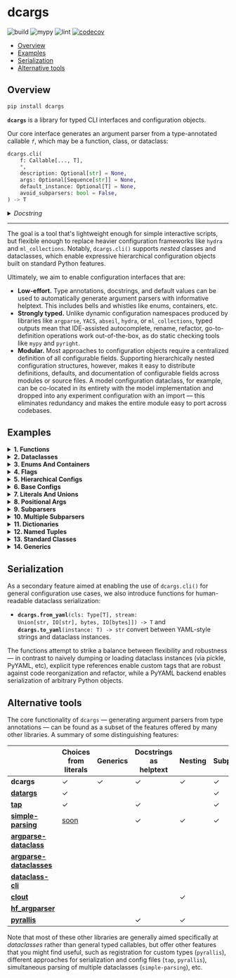 # dcargs

![build](https://github.com/brentyi/dcargs/workflows/build/badge.svg)
![mypy](https://github.com/brentyi/dcargs/workflows/mypy/badge.svg?branch=master)
![lint](https://github.com/brentyi/dcargs/workflows/lint/badge.svg)
[![codecov](https://codecov.io/gh/brentyi/dcargs/branch/master/graph/badge.svg)](https://codecov.io/gh/brentyi/dcargs)

- [Overview](#overview)
- [Examples](#examples)
- [Serialization](#serialization)
- [Alternative tools](#alternative-tools)

## Overview

```bash
pip install dcargs
```

**`dcargs`** is a library for typed CLI interfaces and configuration objects.

Our core interface generates an argument parser from a type-annotated callable
_`f`_, which may be a function, class, or dataclass:

```python
dcargs.cli(
    f: Callable[..., T],
    *,
    description: Optional[str] = None,
    args: Optional[Sequence[str]] = None,
    default_instance: Optional[T] = None,
    avoid_subparsers: bool = False,
) -> T
```

<details>
<summary><em>Docstring</em></summary>

<!-- START DOCSTRING -->

```
Call `f(...)`, with arguments populated from an automatically generated CLI
interface.

`f` should have type-annotated inputs, and can be a function or class. Note that if
`f` is a class, `dcargs.cli()` returns an instance.

The parser is generated by populating helptext from docstrings and types from
annotations; a broad range of core type annotations are supported...
    - Types natively accepted by `argparse`: str, int, float, pathlib.Path, etc.
    - Default values for optional parameters.
    - Booleans, which are automatically converted to flags when provided a default
      value.
    - Enums (via `enum.Enum`).
    - Various annotations from the standard typing library. Some examples:
      - `typing.ClassVar[T]`.
      - `typing.Optional[T]`.
      - `typing.Literal[T]`.
      - `typing.Sequence[T]`.
      - `typing.List[T]`.
      - `typing.Dict[K, V]`.
      - `typing.Tuple`, such as `typing.Tuple[T1, T2, T3]` or
        `typing.Tuple[T, ...]`.
      - `typing.Set[T]`.
      - `typing.Final[T]` and `typing.Annotated[T]`.
      - `typing.Union[T1, T2]`.
      - Various nested combinations of the above: `Optional[Literal[T]]`,
        `Final[Optional[Sequence[T]]]`, etc.
    - Hierarchical structures via nested dataclasses, TypedDict, NamedTuple,
      classes.
      - Simple nesting.
      - Unions over nested structures (subparsers).
      - Optional unions over nested structures (optional subparsers).
    - Generics (including nested generics).

Args:
    f: Callable.

Keyword Args:
    prog: The name of the program printed in helptext. Mirrors argument from
        `argparse.ArgumentParser()`.
    description: Description text for the parser, displayed when the --help flag is
        passed in. If not specified, `f`'s docstring is used. Mirrors argument from
        `argparse.ArgumentParser()`.
    args: If set, parse arguments from a sequence of strings instead of the
        commandline. Mirrors argument from `argparse.ArgumentParser.parse_args()`.
    default_instance: An instance of `T` to use for default values; only supported
        if `T` is a dataclass, TypedDict, or NamedTuple. Helpful for merging CLI
        arguments with values loaded from elsewhere. (for example, a config object
        loaded from a yaml file)
    avoid_subparsers: Avoid creating a subparser when defaults are provided for
        unions over nested types. Generates cleaner but less expressive CLIs.

Returns:
    The output of `f(...)`.
```

<!-- END DOCSTRING -->

</details>

---

The goal is a tool that's lightweight enough for simple interactive scripts, but
flexible enough to replace heavier configuration frameworks like `hydra` and
`ml_collections`. Notably, `dcargs.cli()` supports _nested_ classes and
dataclasses, which enable expressive hierarchical configuration objects built on
standard Python features.

Ultimately, we aim to enable configuration interfaces that are:

- **Low-effort.** Type annotations, docstrings, and default values can be used
  to automatically generate argument parsers with informative helptext. This
  includes bells and whistles like enums, containers, etc.
- **Strongly typed.** Unlike dynamic configuration namespaces produced by
  libraries like `argparse`, `YACS`, `abseil`, `hydra`, or `ml_collections`,
  typed outputs mean that IDE-assisted autocomplete, rename, refactor,
  go-to-definition operations work out-of-the-box, as do static checking tools
  like `mypy` and `pyright`.
- **Modular.** Most approaches to configuration objects require a centralized
  definition of all configurable fields. Supporting hierarchically nested
  configuration structures, however, makes it easy to distribute definitions,
  defaults, and documentation of configurable fields across modules or source
  files. A model configuration dataclass, for example, can be co-located in its
  entirety with the model implementation and dropped into any experiment
  configuration with an import — this eliminates redundancy and makes the entire
  module easy to port across codebases.

## Examples

<!-- START EXAMPLES -->
<details>
<summary>
<strong>1. Functions</strong>
</summary>
<br />

In the simplest case, `dcargs.cli()` can be used to run a function with arguments
populated from the CLI.

**Code ([link](examples/01_functions.py)):**

```python
import dcargs


def main(
    field1: str,
    field2: int = 3,
    flag: bool = False,
) -> None:
    """Function, whose arguments will be populated from a CLI interface.

    Args:
        field1: A string field.
        field2: A numeric field, with a default value.
        flag: A boolean flag.
    """
    print(field1, field2, flag)


if __name__ == "__main__":
    dcargs.cli(main)
```

<br />

**Example usage:**

<pre>
<samp>$ <kbd>python ./01_functions.py --help</kbd>
usage: 01_functions.py [-h] --field1 STR [--field2 INT]
                       [--flag]

Function, whose arguments will be populated from a CLI interface.

arguments:
  -h, --help            show this help message and exit
  --field1 STR  A string field. (required)
  --field2 INT  A numeric field, with a default value. (default: 3)
  --flag                A boolean flag.</samp>
</pre>

<pre>
<samp>$ <kbd>python ./01_functions.py --field1 hello</kbd>
hello 3 False</samp>
</pre>

<pre>
<samp>$ <kbd>python ./01_functions.py --field1 hello --flag</kbd>
hello 3 True</samp>
</pre>

</details>

<details>
<summary>
<strong>2. Dataclasses</strong>
</summary>
<br />

Common pattern: use `dcargs.cli()` to instantiate a dataclass.

**Code ([link](examples/02_dataclasses.py)):**

```python
import dataclasses

import dcargs


@dataclasses.dataclass
class Args:
    """Description.
    This should show up in the helptext!"""

    field1: str  # A string field.
    field2: int = 3  # A numeric field, with a default value.
    flag: bool = False  # A boolean flag.


if __name__ == "__main__":
    args = dcargs.cli(Args)
    print(args)
```

<br />

**Example usage:**

<pre>
<samp>$ <kbd>python ./02_dataclasses.py --help</kbd>
usage: 02_dataclasses.py [-h] --field1 STR [--field2 INT]
                         [--flag]

Description.
This should show up in the helptext!

arguments:
  -h, --help            show this help message and exit
  --field1 STR  A string field. (required)
  --field2 INT  A numeric field, with a default value. (default: 3)
  --flag                A boolean flag.</samp>
</pre>

<pre>
<samp>$ <kbd>python ./02_dataclasses.py --field1 hello</kbd>
Args(field1=&#x27;hello&#x27;, field2=3, flag=False)</samp>
</pre>

<pre>
<samp>$ <kbd>python ./02_dataclasses.py --field1 hello --flag</kbd>
Args(field1=&#x27;hello&#x27;, field2=3, flag=True)</samp>
</pre>

</details>

<details>
<summary>
<strong>3. Enums And Containers</strong>
</summary>
<br />

We can generate argument parsers from more advanced type annotations, like enums and
tuple types.

**Code ([link](examples/03_enums_and_containers.py)):**

```python
import dataclasses
import enum
import pathlib
from typing import Optional, Tuple

import dcargs


class OptimizerType(enum.Enum):
    ADAM = enum.auto()
    SGD = enum.auto()


@dataclasses.dataclass(frozen=True)
class TrainConfig:
    # Example of a variable-length tuple. `typing.List`, `typing.Sequence`,
    # `typing.Set`, `typing.Dict`, etc are all supported as well.
    dataset_sources: Tuple[pathlib.Path, ...]
    """Paths to load training data from. This can be multiple!"""

    # Fixed-length tuples are also okay.
    image_dimensions: Tuple[int, int] = (32, 32)
    """Height and width of some image data."""

    # Enums are handled seamlessly.
    optimizer_type: OptimizerType = OptimizerType.ADAM
    """Gradient-based optimizer to use."""

    # We can also explicitly mark arguments as optional.
    checkpoint_interval: Optional[int] = None
    """Interval to save checkpoints at."""


if __name__ == "__main__":
    config = dcargs.cli(TrainConfig)
    print(config)
```

<br />

**Example usage:**

<pre>
<samp>$ <kbd>python ./03_enums_and_containers.py --help</kbd>
usage: 03_enums_and_containers.py [-h] --dataset-sources PATH
                                  [PATH ...]
                                  [--image-dimensions INT INT]
                                  [--optimizer-type {ADAM,SGD}]
                                  [--checkpoint-interval None|INT]

arguments:
  -h, --help            show this help message and exit
  --dataset-sources PATH [PATH ...]
                        Paths to load training data from. This can be multiple! (required)
  --image-dimensions INT INT
                        Height and width of some image data. (default: 32 32)
  --optimizer-type {ADAM,SGD}
                        Gradient-based optimizer to use. (default: ADAM)
  --checkpoint-interval None|INT
                        Interval to save checkpoints at. (default: None)</samp>
</pre>

<pre>
<samp>$ <kbd>python ./03_enums_and_containers.py --dataset-sources ./data --image-dimensions 16 16</kbd>
TrainConfig(dataset_sources=(PosixPath(&#x27;data&#x27;),), image_dimensions=(16, 16), optimizer_type=&lt;OptimizerType.ADAM: 1&gt;, checkpoint_interval=None)</samp>
</pre>

<pre>
<samp>$ <kbd>python ./03_enums_and_containers.py --dataset-sources ./data --optimizer-type SGD</kbd>
TrainConfig(dataset_sources=(PosixPath(&#x27;data&#x27;),), image_dimensions=(32, 32), optimizer_type=&lt;OptimizerType.SGD: 2&gt;, checkpoint_interval=None)</samp>
</pre>

</details>

<details>
<summary>
<strong>4. Flags</strong>
</summary>
<br />

Booleans can either be expected to be explicitly passed in, or, if given a default
value, automatically converted to flags.

**Code ([link](examples/04_flags.py)):**

```python
import dataclasses
from typing import Optional

import dcargs


@dataclasses.dataclass
class Args:
    # Boolean. This expects an explicit "True" or "False".
    boolean: bool

    # Optional boolean. Same as above, but can be omitted.
    optional_boolean: Optional[bool]

    # Pass --flag-a in to set this value to True.
    flag_a: bool = False

    # Pass --no-flag-b in to set this value to False.
    flag_b: bool = True


if __name__ == "__main__":
    args = dcargs.cli(Args)
    print(args)
```

<br />

**Example usage:**

<pre>
<samp>$ <kbd>python ./04_flags.py --help</kbd>
usage: 04_flags.py [-h] --boolean {True,False}
                   [--optional-boolean None|{True,False}] [--flag-a]
                   [--no-flag-b]

arguments:
  -h, --help            show this help message and exit
  --boolean {True,False}
                        Boolean. This expects an explicit &quot;True&quot; or &quot;False&quot;. (required)
  --optional-boolean None|{True,False}
                        Optional boolean. Same as above, but can be omitted. (default: None)
  --flag-a              Pass --flag-a in to set this value to True.
  --no-flag-b           Pass --no-flag-b in to set this value to False. (default: True)</samp>
</pre>

<pre>
<samp>$ <kbd>python ./04_flags.py --boolean True</kbd>
Args(boolean=True, optional_boolean=None, flag_a=False, flag_b=True)</samp>
</pre>

<pre>
<samp>$ <kbd>python ./04_flags.py --boolean False --flag-a</kbd>
Args(boolean=False, optional_boolean=None, flag_a=True, flag_b=True)</samp>
</pre>

<pre>
<samp>$ <kbd>python ./04_flags.py --boolean False --no-flag-b</kbd>
Args(boolean=False, optional_boolean=None, flag_a=False, flag_b=False)</samp>
</pre>

</details>

<details>
<summary>
<strong>5. Hierarchical Configs</strong>
</summary>
<br />

Parsing of nested types (in this case nested dataclasses) enables hierarchical
configuration objects that are both modular and highly expressive.

**Code ([link](examples/05_hierarchical_configs.py)):**

```python
import dataclasses
import enum
import pathlib

import dcargs


class OptimizerType(enum.Enum):
    ADAM = enum.auto()
    SGD = enum.auto()


@dataclasses.dataclass(frozen=True)
class OptimizerConfig:
    # Gradient-based optimizer to use.
    algorithm: OptimizerType = OptimizerType.ADAM

    # Learning rate to use.
    learning_rate: float = 3e-4

    # Coefficient for L2 regularization.
    weight_decay: float = 1e-2


@dataclasses.dataclass(frozen=True)
class ExperimentConfig:
    # Various configurable options for our optimizer.
    optimizer: OptimizerConfig

    # Batch size.
    batch_size: int = 32

    # Total number of training steps.
    train_steps: int = 100_000

    # Random seed. This is helpful for making sure that our experiments are all
    # reproducible!
    seed: int = 0


def train(
    out_dir: pathlib.Path,
    /,
    config: ExperimentConfig,
    restore_checkpoint: bool = False,
    checkpoint_interval: int = 1000,
) -> None:
    """Train a model.

    Args:
        out_dir: Where to save logs and checkpoints.
        config: Experiment configuration.
        restore_checkpoint: Set to restore an existing checkpoint.
        checkpoint_interval: Training steps between each checkpoint save.
    """
    print(f"{out_dir=}, {restore_checkpoint=}, {checkpoint_interval=}")
    print(f"{config=}")
    print(dcargs.to_yaml(config))


if __name__ == "__main__":
    dcargs.cli(train)
```

<br />

**Example usage:**

<pre>
<samp>$ <kbd>python ./05_hierarchical_configs.py --help</kbd>
usage: 05_hierarchical_configs.py [-h]
                                  [--config.optimizer.algorithm {ADAM,SGD}]
                                  [--config.optimizer.learning-rate FLOAT]
                                  [--config.optimizer.weight-decay FLOAT]
                                  [--config.batch-size INT]
                                  [--config.train-steps INT]
                                  [--config.seed INT]
                                  [--restore-checkpoint]
                                  [--checkpoint-interval INT]
                                  OUT_DIR

Train a model.

positional arguments:
  OUT_DIR       Where to save logs and checkpoints. (required)

arguments:
  -h, --help            show this help message and exit
  --restore-checkpoint  Set to restore an existing checkpoint.
  --checkpoint-interval INT
                        Training steps between each checkpoint save. (default: 1000)

config.optimizer arguments:
  Various configurable options for our optimizer.

  --config.optimizer.algorithm {ADAM,SGD}
                        Gradient-based optimizer to use. (default: ADAM)
  --config.optimizer.learning-rate FLOAT
                        Learning rate to use. (default: 0.0003)
  --config.optimizer.weight-decay FLOAT
                        Coefficient for L2 regularization. (default: 0.01)

config arguments:
  Experiment configuration.

  --config.batch-size INT
                        Batch size. (default: 32)
  --config.train-steps INT
                        Total number of training steps. (default: 100000)
  --config.seed INT
                        Random seed. This is helpful for making sure that our experiments are all
                        reproducible! (default: 0)</samp>
</pre>

<pre>
<samp>$ <kbd>python ./05_hierarchical_configs.py . --config.optimizer.algorithm SGD</kbd>
out_dir=PosixPath(&#x27;.&#x27;), restore_checkpoint=False, checkpoint_interval=1000
config=ExperimentConfig(optimizer=OptimizerConfig(algorithm=&lt;OptimizerType.SGD: 2&gt;, learning_rate=0.0003, weight_decay=0.01), batch_size=32, train_steps=100000, seed=0)
# dcargs YAML.
!dataclass:ExperimentConfig
batch_size: 32
optimizer: !dataclass:OptimizerConfig
  algorithm: !enum:OptimizerType &#x27;SGD&#x27;
  learning_rate: 0.0003
  weight_decay: 0.01
seed: 0
train_steps: 100000</samp>
</pre>

<pre>
<samp>$ <kbd>python ./05_hierarchical_configs.py . --restore-checkpoint</kbd>
out_dir=PosixPath(&#x27;.&#x27;), restore_checkpoint=True, checkpoint_interval=1000
config=ExperimentConfig(optimizer=OptimizerConfig(algorithm=&lt;OptimizerType.ADAM: 1&gt;, learning_rate=0.0003, weight_decay=0.01), batch_size=32, train_steps=100000, seed=0)
# dcargs YAML.
!dataclass:ExperimentConfig
batch_size: 32
optimizer: !dataclass:OptimizerConfig
  algorithm: !enum:OptimizerType &#x27;ADAM&#x27;
  learning_rate: 0.0003
  weight_decay: 0.01
seed: 0
train_steps: 100000</samp>
</pre>

</details>

<details>
<summary>
<strong>6. Base Configs</strong>
</summary>
<br />

We can integrate `dcargs.cli()` into common configuration patterns: here, we select
one of multiple possible base configurations, and then use the CLI to either override
(existing) or fill in (missing) values.

**Code ([link](examples/06_base_configs.py)):**

```python
import dataclasses
import importlib
import sys
from typing import Dict, Literal, Tuple, Type, TypeVar, Union

import dcargs


@dataclasses.dataclass
class AdamOptimizer:
    # Adam learning rate.
    learning_rate: float = 1e-3

    # Moving average parameters.
    betas: Tuple[float, float] = (0.9, 0.999)


@dataclasses.dataclass
class SgdOptimizer:
    # SGD learning rate.
    learning_rate: float = 3e-4


@dataclasses.dataclass(frozen=True)
class ExperimentConfig:
    # Dataset to run experiment on.
    dataset: Literal["mnist", "imagenet-50"]

    # Optimizer parameters.
    optimizer: Union[AdamOptimizer, SgdOptimizer]

    # Model size.
    num_layers: int
    units: int

    # Batch size.
    batch_size: int

    # Total number of training steps.
    train_steps: int

    # Random seed. This is helpful for making sure that our experiments are all
    # reproducible!
    seed: int


# Note that we could also define this library using separate YAML files (similar to
# `config_path`/`config_name` in Hydra), but staying in Python enables seamless type
# checking + IDE support.
base_config_library = {
    "small": ExperimentConfig(
        dataset="mnist",
        optimizer=SgdOptimizer(),
        batch_size=2048,
        num_layers=4,
        units=64,
        train_steps=30_000,
        # The dcargs.MISSING sentinel allows us to specify that the seed should have no
        # default, and needs to be populated from the CLI.
        seed=dcargs.MISSING,
    ),
    "big": ExperimentConfig(
        dataset="imagenet-50",
        optimizer=AdamOptimizer(),
        batch_size=32,
        num_layers=8,
        units=256,
        train_steps=100_000,
        seed=dcargs.MISSING,
    ),
}


T = TypeVar("T")


def cli_with_base_configs(cls: Type[T], base_library: Dict[str, T]) -> T:
    # Get base configuration name from the first positional argument.
    if len(sys.argv) < 2 or sys.argv[1] not in base_library:
        valid_usages = map(lambda k: f"{sys.argv[0]} {k} --help", base_library.keys())
        raise SystemExit(f"usage:\n  " + "\n  ".join(valid_usages))

    # Get base configuration from our library, and use it for default CLI parameters.
    default_instance = base_library[sys.argv[1]]
    return dcargs.cli(
        cls,
        prog=" ".join(sys.argv[:2]),
        args=sys.argv[2:],
        default_instance=default_instance,
        # `avoid_subparsers` will avoid making a subparser for unions when a default is
        # provided; in this case, it simplifies our CLI but makes it less expressive
        # (cannot switch away from the base optimizer types).
        avoid_subparsers=True,
    )


if __name__ == "__main__":
    config = cli_with_base_configs(ExperimentConfig, base_config_library)
    print(config)
```

<br />

**Example usage:**

<pre>
<samp>$ <kbd>python ./06_base_configs_argv.py</kbd>
usage:
  examples/06_base_configs.py small --help
  examples/06_base_configs.py big --help</samp>
</pre>

<pre>
<samp>$ <kbd>python ./06_base_configs_argv.py small --help</kbd>
usage: examples/06_base_configs.py small [-h]
                                         [--dataset {mnist,imagenet-50}]
                                         [--optimizer.learning-rate FLOAT]
                                         [--num-layers INT]
                                         [--units INT]
                                         [--batch-size INT]
                                         [--train-steps INT] --seed
                                         INT

arguments:
  -h, --help            show this help message and exit
  --dataset {mnist,imagenet-50}
                        Dataset to run experiment on. (default: mnist)
  --num-layers INT
                        Model size. (default: 4)
  --units INT   Model size. (default: 64)
  --batch-size INT
                        Batch size. (default: 2048)
  --train-steps INT
                        Total number of training steps. (default: 30000)
  --seed INT    Random seed. This is helpful for making sure that our experiments are all
                        reproducible! (required)

optimizer arguments:
  Optimizer parameters.

  --optimizer.learning-rate FLOAT
                        SGD learning rate. (default: 0.0003)</samp>
</pre>

<pre>
<samp>$ <kbd>python ./06_base_configs_argv.py small --seed 94720</kbd>
ExperimentConfig(dataset=&#x27;mnist&#x27;, optimizer=SgdOptimizer(learning_rate=0.0003), num_layers=4, units=64, batch_size=2048, train_steps=30000, seed=94720)</samp>
</pre>

<pre>
<samp>$ <kbd>python ./06_base_configs_argv.py big --help</kbd>
usage: examples/06_base_configs.py big [-h]
                                       [--dataset {mnist,imagenet-50}]
                                       [--optimizer.learning-rate FLOAT]
                                       [--optimizer.betas FLOAT FLOAT]
                                       [--num-layers INT]
                                       [--units INT]
                                       [--batch-size INT]
                                       [--train-steps INT] --seed
                                       INT

arguments:
  -h, --help            show this help message and exit
  --dataset {mnist,imagenet-50}
                        Dataset to run experiment on. (default: imagenet-50)
  --num-layers INT
                        Model size. (default: 8)
  --units INT   Model size. (default: 256)
  --batch-size INT
                        Batch size. (default: 32)
  --train-steps INT
                        Total number of training steps. (default: 100000)
  --seed INT    Random seed. This is helpful for making sure that our experiments are all
                        reproducible! (required)

optimizer arguments:
  Optimizer parameters.

  --optimizer.learning-rate FLOAT
                        Adam learning rate. (default: 0.001)
  --optimizer.betas FLOAT FLOAT
                        Moving average parameters. (default: 0.9 0.999)</samp>
</pre>

<pre>
<samp>$ <kbd>python ./06_base_configs_argv.py big --seed 94720</kbd>
ExperimentConfig(dataset=&#x27;imagenet-50&#x27;, optimizer=AdamOptimizer(learning_rate=0.001, betas=(0.9, 0.999)), num_layers=8, units=256, batch_size=32, train_steps=100000, seed=94720)</samp>
</pre>

</details>

<details>
<summary>
<strong>7. Literals And Unions</strong>
</summary>
<br />

`typing.Literal[]` can be used to restrict inputs to a fixed set of literal choices;
`typing.Union[]` can be used to restrict inputs to a fixed set of types.

**Code ([link](examples/07_literals_and_unions.py)):**

```python
import dataclasses
import enum
from typing import Literal, Tuple, Union

import dcargs


class Color(enum.Enum):
    RED = enum.auto()
    GREEN = enum.auto()
    BLUE = enum.auto()


@dataclasses.dataclass(frozen=True)
class Args:
    enum: Color = Color.RED
    restricted_enum: Literal[Color.RED, Color.GREEN] = Color.RED
    integer: Literal[0, 1, 2, 3] = 0
    string: Literal["red", "green"] = "red"
    string_or_enum: Union[Literal["red", "green"], Color] = "red"
    tuple_of_string_or_enum: Tuple[Union[Literal["red", "green"], Color], ...] = (
        "red",
        Color.RED,
    )


if __name__ == "__main__":
    args = dcargs.cli(Args)
    print(args)
```

<br />

**Example usage:**

<pre>
<samp>$ <kbd>python ./07_literals_and_unions.py --help</kbd>
usage: 07_literals_and_unions.py [-h] [--enum {RED,GREEN,BLUE}]
                                 [--restricted-enum {RED,GREEN}]
                                 [--integer {0,1,2,3}]
                                 [--string {red,green}]
                                 [--string-or-enum {red,green,RED,GREEN,BLUE}]
                                 [--tuple-of-string-or-enum {red,green,RED,GREEN,BLUE} [{red,green,RED,GREEN,BLUE} ...]]

arguments:
  -h, --help            show this help message and exit
  --enum {RED,GREEN,BLUE}
                        (default: RED)
  --restricted-enum {RED,GREEN}
                        (default: RED)
  --integer {0,1,2,3}
                        (default: 0)
  --string {red,green}
                        (default: red)
  --string-or-enum {red,green,RED,GREEN,BLUE}
                        (default: red)
  --tuple-of-string-or-enum {red,green,RED,GREEN,BLUE} [{red,green,RED,GREEN,BLUE} ...]
                        (default: red RED)</samp>
</pre>

<pre>
<samp>$ <kbd>python ./07_literals_and_unions.py --enum RED --restricted-enum GREEN --integer 3 --string green</kbd>
Args(enum=&lt;Color.RED: 1&gt;, restricted_enum=&lt;Color.GREEN: 2&gt;, integer=3, string=&#x27;green&#x27;, string_or_enum=&#x27;red&#x27;, tuple_of_string_or_enum=(&#x27;red&#x27;, &lt;Color.RED: 1&gt;))</samp>
</pre>

<pre>
<samp>$ <kbd>python ./07_literals_and_unions.py --string-or-enum green</kbd>
Args(enum=&lt;Color.RED: 1&gt;, restricted_enum=&lt;Color.RED: 1&gt;, integer=0, string=&#x27;red&#x27;, string_or_enum=&#x27;green&#x27;, tuple_of_string_or_enum=(&#x27;red&#x27;, &lt;Color.RED: 1&gt;))</samp>
</pre>

<pre>
<samp>$ <kbd>python ./07_literals_and_unions.py --string-or-enum RED</kbd>
Args(enum=&lt;Color.RED: 1&gt;, restricted_enum=&lt;Color.RED: 1&gt;, integer=0, string=&#x27;red&#x27;, string_or_enum=&lt;Color.RED: 1&gt;, tuple_of_string_or_enum=(&#x27;red&#x27;, &lt;Color.RED: 1&gt;))</samp>
</pre>

<pre>
<samp>$ <kbd>python ./07_literals_and_unions.py --tuple-of-string-or-enum RED green BLUE</kbd>
Args(enum=&lt;Color.RED: 1&gt;, restricted_enum=&lt;Color.RED: 1&gt;, integer=0, string=&#x27;red&#x27;, string_or_enum=&#x27;red&#x27;, tuple_of_string_or_enum=(&lt;Color.RED: 1&gt;, &#x27;green&#x27;, &lt;Color.BLUE: 3&gt;))</samp>
</pre>

</details>

<details>
<summary>
<strong>8. Positional Args</strong>
</summary>
<br />

Positional-only arguments in functions are converted to positional CLI arguments.

**Code ([link](examples/08_positional_args.py)):**

```python
from __future__ import annotations

import dataclasses
import enum
import pathlib
from typing import Tuple

import dcargs


def main(
    source: pathlib.Path,
    dest: pathlib.Path,
    /,  # Mark the end of positional arguments.
    optimizer: OptimizerConfig,
    force: bool = False,
    verbose: bool = False,
    background_rgb: Tuple[float, float, float] = (1.0, 0.0, 0.0),
) -> None:
    """Command-line interface defined using a function signature. Note that this
    docstring is parsed to generate helptext.

    Args:
        source: Source path.
        dest: Destination path.
        optimizer: Configuration for our optimizer object.
        force: Do not prompt before overwriting.
        verbose: Explain what is being done.
        background_rgb: Background color. Red by default.
    """
    print(f"{source=}\n{dest=}\n{optimizer=}\n{force=}\n{verbose=}\n{background_rgb=}")


class OptimizerType(enum.Enum):
    ADAM = enum.auto()
    SGD = enum.auto()


@dataclasses.dataclass(frozen=True)
class OptimizerConfig:
    algorithm: OptimizerType = OptimizerType.ADAM
    """Gradient-based optimizer to use."""

    learning_rate: float = 3e-4
    """Learning rate to use."""

    weight_decay: float = 1e-2
    """Coefficient for L2 regularization."""


if __name__ == "__main__":
    dcargs.cli(main)
```

<br />

**Example usage:**

<pre>
<samp>$ <kbd>python ./08_positional_args.py --help</kbd>
usage: 08_positional_args.py [-h] [--optimizer.algorithm {ADAM,SGD}]
                             [--optimizer.learning-rate FLOAT]
                             [--optimizer.weight-decay FLOAT]
                             [--force] [--verbose]
                             [--background-rgb FLOAT FLOAT FLOAT]
                             SOURCE DEST

Command-line interface defined using a function signature. Note that this
docstring is parsed to generate helptext.

positional arguments:
  SOURCE        Source path. (required)
  DEST          Destination path. (required)

arguments:
  -h, --help            show this help message and exit
  --force               Do not prompt before overwriting.
  --verbose             Explain what is being done.
  --background-rgb FLOAT FLOAT FLOAT
                        Background color. Red by default. (default: 1.0 0.0 0.0)

optimizer arguments:
  Configuration for our optimizer object.

  --optimizer.algorithm {ADAM,SGD}
                        Gradient-based optimizer to use. (default: ADAM)
  --optimizer.learning-rate FLOAT
                        Learning rate to use. (default: 0.0003)
  --optimizer.weight-decay FLOAT
                        Coefficient for L2 regularization. (default: 0.01)</samp>
</pre>

<pre>
<samp>$ <kbd>python ./08_positional_args.py ./a ./b --optimizer.learning-rate 1e-5</kbd>
source=PosixPath(&#x27;a&#x27;)
dest=PosixPath(&#x27;b&#x27;)
optimizer=OptimizerConfig(algorithm=&lt;OptimizerType.ADAM: 1&gt;, learning_rate=1e-05, weight_decay=0.01)
force=False
verbose=False
background_rgb=(1.0, 0.0, 0.0)</samp>
</pre>

</details>

<details>
<summary>
<strong>9. Subparsers</strong>
</summary>
<br />

Unions over nested types (classes or dataclasses) are populated using subparsers.

**Code ([link](examples/09_subparsers.py)):**

```python
from __future__ import annotations

import dataclasses
from typing import Union

import dcargs


@dataclasses.dataclass(frozen=True)
class Checkout:
    """Checkout a branch."""

    branch: str


@dataclasses.dataclass(frozen=True)
class Commit:
    """Commit changes."""

    message: str
    all: bool = False


def main(cmd: Union[Checkout, Commit]) -> None:
    print(cmd)


if __name__ == "__main__":
    dcargs.cli(main)
```

<br />

**Example usage:**

<pre>
<samp>$ <kbd>python ./09_subparsers.py --help</kbd>
usage: 09_subparsers.py [-h] {checkout,commit} ...

arguments:
  -h, --help         show this help message and exit

subcommands:

  {checkout,commit}</samp>
</pre>

<pre>
<samp>$ <kbd>python ./09_subparsers.py commit --help</kbd>
usage: 09_subparsers.py commit [-h] --cmd.message STR [--cmd.all]

Commit changes.

arguments:
  -h, --help            show this help message and exit

cmd arguments:
  --cmd.message STR
                        (required)
  --cmd.all</samp>
</pre>

<pre>
<samp>$ <kbd>python ./09_subparsers.py commit --cmd.message hello --cmd.all</kbd>
Commit(message=&#x27;hello&#x27;, all=True)</samp>
</pre>

<pre>
<samp>$ <kbd>python ./09_subparsers.py checkout --help</kbd>
usage: 09_subparsers.py checkout [-h] --cmd.branch STR

Checkout a branch.

arguments:
  -h, --help            show this help message and exit

cmd arguments:
  --cmd.branch STR
                        (required)</samp>
</pre>

<pre>
<samp>$ <kbd>python ./09_subparsers.py checkout --cmd.branch main</kbd>
Checkout(branch=&#x27;main&#x27;)</samp>
</pre>

</details>

<details>
<summary>
<strong>10. Multiple Subparsers</strong>
</summary>
<br />

Multiple unions over nested types are populated using a series of subparsers.

**Code ([link](examples/10_multiple_subparsers.py)):**

```python
from __future__ import annotations

import dataclasses
from typing import Literal, Tuple, Union

import dcargs

# Possible dataset configurations.


@dataclasses.dataclass
class MnistDataset:
    binary: bool = False
    """Set to load binary version of MNIST dataset."""


@dataclasses.dataclass
class ImageNetDataset:
    subset: Literal[50, 100, 1000]
    """Choose between ImageNet-50, ImageNet-100, ImageNet-1000, etc."""


# Possible optimizer configurations.


@dataclasses.dataclass
class AdamOptimizer:
    learning_rate: float = 1e-3
    betas: Tuple[float, float] = (0.9, 0.999)


@dataclasses.dataclass
class SgdOptimizer:
    learning_rate: float = 3e-4


# Train script.


def train(
    dataset: Union[MnistDataset, ImageNetDataset] = MnistDataset(),
    optimizer: Union[AdamOptimizer, SgdOptimizer] = AdamOptimizer(),
) -> None:
    """Example training script.

    Args:
        dataset: Dataset to train on.
        optimizer: Optimizer to train with.

    Returns:
        None:
    """
    print(dataset)
    print(optimizer)


if __name__ == "__main__":
    dcargs.cli(train)
```

<br />

**Example usage:**

<pre>
<samp>$ <kbd>python ./10_multiple_subparsers.py</kbd>
MnistDataset(binary=False)
AdamOptimizer(learning_rate=0.001, betas=(0.9, 0.999))</samp>
</pre>

<pre>
<samp>$ <kbd>python ./10_multiple_subparsers.py --help</kbd>
usage: 10_multiple_subparsers.py [-h] [{mnist-dataset,image-net-dataset}] ...

Example training script.

arguments:
  -h, --help            show this help message and exit

optional subcommands:
  Dataset to train on.  (default: mnist-dataset)

  [{mnist-dataset,image-net-dataset}]</samp>
</pre>

<pre>
<samp>$ <kbd>python ./10_multiple_subparsers.py mnist-dataset --help</kbd>
usage: 10_multiple_subparsers.py mnist-dataset [-h] [--dataset.binary]
                                               [{adam-optimizer,sgd-optimizer}]
                                               ...

arguments:
  -h, --help            show this help message and exit

dataset arguments:
  --dataset.binary      Set to load binary version of MNIST dataset.

optional subcommands:
  Optimizer to train with. (default: adam-optimizer)

  [{adam-optimizer,sgd-optimizer}]</samp>
</pre>

<pre>
<samp>$ <kbd>python ./10_multiple_subparsers.py mnist-dataset adam-optimizer --optimizer.learning-rate 3e-4</kbd>
MnistDataset(binary=False)
AdamOptimizer(learning_rate=0.0003, betas=(0.9, 0.999))</samp>
</pre>

</details>

<details>
<summary>
<strong>11. Dictionaries</strong>
</summary>
<br />

Dictionary inputs can be specified using either a standard `Dict[K, V]` annotation,
or a `TypedDict` type.

Note that setting `total=False` for `TypedDict` is currently not (but reasonably could be)
supported.

**Code ([link](examples/11_dictionaries.py)):**

```python
from typing import Dict, TypedDict

import dcargs


class DictionarySchema(TypedDict):
    field1: str  # A string field.
    field2: int  # A numeric field.
    field3: bool  # A boolean field.


def main(
    standard_dict: Dict[str, bool],
    typed_dict: DictionarySchema = {
        "field1": "hey",
        "field2": 3,
        "field3": False,
    },
) -> None:
    assert isinstance(standard_dict, dict)
    assert isinstance(typed_dict, dict)
    print("Standard dict:", standard_dict)
    print("Typed dict:", typed_dict)


if __name__ == "__main__":
    dcargs.cli(main)
```

<br />

**Example usage:**

<pre>
<samp>$ <kbd>python ./11_dictionaries.py --help</kbd>
usage: 11_dictionaries.py [-h] --standard-dict STR {True,False}
                          [STR {True,False} ...]
                          [--typed-dict.field1 STR]
                          [--typed-dict.field2 INT]
                          [--typed-dict.field3]

arguments:
  -h, --help            show this help message and exit
  --standard-dict STR {True,False} [STR {True,False} ...]
                        (required)

typed_dict arguments:

  --typed-dict.field1 STR
                        A string field. (default: hey)
  --typed-dict.field2 INT
                        A numeric field. (default: 3)
  --typed-dict.field3   A boolean field.</samp>
</pre>

<pre>
<samp>$ <kbd>python ./11_dictionaries.py --standard-dict key1 True key2 False</kbd>
Standard dict: {&#x27;key1&#x27;: True, &#x27;key2&#x27;: False}
Typed dict: {&#x27;field1&#x27;: &#x27;hey&#x27;, &#x27;field2&#x27;: 3, &#x27;field3&#x27;: False}</samp>
</pre>

</details>

<details>
<summary>
<strong>12. Named Tuples</strong>
</summary>
<br />

Example using `dcargs.cli()` to instantiate a named tuple.

**Code ([link](examples/12_named_tuples.py)):**

```python
from typing import NamedTuple

import dcargs


class TupleType(NamedTuple):
    """Description.
    This should show up in the helptext!"""

    field1: str  # A string field.
    field2: int = 3  # A numeric field, with a default value.
    flag: bool = False  # A boolean flag.


if __name__ == "__main__":
    x = dcargs.cli(TupleType)
    assert isinstance(x, tuple)
    print(x)
```

<br />

**Example usage:**

<pre>
<samp>$ <kbd>python ./12_named_tuples.py --help</kbd>
usage: 12_named_tuples.py [-h] --field1 STR [--field2 INT]
                          [--flag]

Description.
This should show up in the helptext!

arguments:
  -h, --help            show this help message and exit
  --field1 STR  A string field. (required)
  --field2 INT  A numeric field, with a default value. (default: 3)
  --flag                A boolean flag.</samp>
</pre>

<pre>
<samp>$ <kbd>python ./12_named_tuples.py --field1 hello</kbd>
TupleType(field1=&#x27;hello&#x27;, field2=3, flag=False)</samp>
</pre>

</details>

<details>
<summary>
<strong>13. Standard Classes</strong>
</summary>
<br />

In addition to functions and dataclasses, we can also generate CLIs from (the
constructors of) standard Python classes.

**Code ([link](examples/13_standard_classes.py)):**

```python
import dcargs


class Args:
    def __init__(
        self,
        field1: str,
        field2: int,
        flag: bool = False,
    ):
        """Arguments.

        Args:
            field1: A string field.
            field2: A numeric field.
            flag: A boolean flag.
        """
        self.data = [field1, field2, flag]


if __name__ == "__main__":
    args = dcargs.cli(Args)
    print(args.data)
```

<br />

**Example usage:**

<pre>
<samp>$ <kbd>python ./13_standard_classes.py --help</kbd>
usage: 13_standard_classes.py [-h] --field1 STR --field2 INT
                              [--flag]

Arguments.

arguments:
  -h, --help            show this help message and exit
  --field1 STR  A string field. (required)
  --field2 INT  A numeric field. (required)
  --flag                A boolean flag.</samp>
</pre>

<pre>
<samp>$ <kbd>python ./13_standard_classes.py --field1 hello --field2 7</kbd>
[&#x27;hello&#x27;, 7, False]</samp>
</pre>

</details>

<details>
<summary>
<strong>14. Generics</strong>
</summary>
<br />

Example of parsing for generic dataclasses.

**Code ([link](examples/14_generics.py)):**

```python
import dataclasses
from typing import Generic, TypeVar

import dcargs

ScalarType = TypeVar("ScalarType")
ShapeType = TypeVar("ShapeType")


@dataclasses.dataclass(frozen=True)
class Point3(Generic[ScalarType]):
    x: ScalarType
    y: ScalarType
    z: ScalarType
    frame_id: str


@dataclasses.dataclass(frozen=True)
class Triangle:
    a: Point3[float]
    b: Point3[float]
    c: Point3[float]


@dataclasses.dataclass(frozen=True)
class Args(Generic[ShapeType]):
    point_continuous: Point3[float]
    point_discrete: Point3[int]
    shape: ShapeType


if __name__ == "__main__":
    args = dcargs.cli(Args[Triangle])
    print(args)
```

<br />

**Example usage:**

<pre>
<samp>$ <kbd>python ./14_generics.py --help</kbd>
usage: 14_generics.py [-h] --point-continuous.x FLOAT
                      --point-continuous.y FLOAT --point-continuous.z
                      FLOAT --point-continuous.frame-id STR
                      --point-discrete.x INT --point-discrete.y
                      INT --point-discrete.z INT
                      --point-discrete.frame-id STR --shape.a.x
                      FLOAT --shape.a.y FLOAT --shape.a.z
                      FLOAT --shape.a.frame-id STR --shape.b.x
                      FLOAT --shape.b.y FLOAT --shape.b.z
                      FLOAT --shape.b.frame-id STR --shape.c.x
                      FLOAT --shape.c.y FLOAT --shape.c.z
                      FLOAT --shape.c.frame-id STR

arguments:
  -h, --help            show this help message and exit

point_continuous arguments:

  --point-continuous.x FLOAT
                        (required)
  --point-continuous.y FLOAT
                        (required)
  --point-continuous.z FLOAT
                        (required)
  --point-continuous.frame-id STR
                        (required)

point_discrete arguments:

  --point-discrete.x INT
                        (required)
  --point-discrete.y INT
                        (required)
  --point-discrete.z INT
                        (required)
  --point-discrete.frame-id STR
                        (required)

shape.a arguments:

  --shape.a.x FLOAT
                        (required)
  --shape.a.y FLOAT
                        (required)
  --shape.a.z FLOAT
                        (required)
  --shape.a.frame-id STR
                        (required)

shape.b arguments:

  --shape.b.x FLOAT
                        (required)
  --shape.b.y FLOAT
                        (required)
  --shape.b.z FLOAT
                        (required)
  --shape.b.frame-id STR
                        (required)

shape.c arguments:

  --shape.c.x FLOAT
                        (required)
  --shape.c.y FLOAT
                        (required)
  --shape.c.z FLOAT
                        (required)
  --shape.c.frame-id STR
                        (required)</samp>
</pre>

</details><!-- END EXAMPLES -->

## Serialization

As a secondary feature aimed at enabling the use of `dcargs.cli()` for general
configuration use cases, we also introduce functions for human-readable
dataclass serialization:

- <code><strong>dcargs.from_yaml</strong>(cls: Type[T], stream: Union[str,
  IO[str], bytes, IO[bytes]]) -> T</code> and
  <code><strong>dcargs.to_yaml</strong>(instance: T) -> str</code> convert
  between YAML-style strings and dataclass instances.

The functions attempt to strike a balance between flexibility and robustness —
in contrast to naively dumping or loading dataclass instances (via pickle,
PyYAML, etc), explicit type references enable custom tags that are robust
against code reorganization and refactor, while a PyYAML backend enables
serialization of arbitrary Python objects.

## Alternative tools

The core functionality of `dcargs` — generating argument parsers from type
annotations — can be found as a subset of the features offered by many other
libraries. A summary of some distinguishing features:

|                                                                                                              | Choices from literals                                    | Generics | Docstrings as helptext | Nesting | Subparsers | Containers |
| ------------------------------------------------------------------------------------------------------------ | -------------------------------------------------------- | -------- | ---------------------- | ------- | ---------- | ---------- |
| **dcargs**                                                                                                   | ✓                                                        | ✓        | ✓                      | ✓       | ✓          | ✓          |
| **[datargs](https://github.com/roee30/datargs)**                                                             | ✓                                                        |          |                        |         | ✓          | ✓          |
| **[tap](https://github.com/swansonk14/typed-argument-parser)**                                               | ✓                                                        |          | ✓                      |         | ✓          | ✓          |
| **[simple-parsing](https://github.com/lebrice/SimpleParsing)**                                               | [soon](https://github.com/lebrice/SimpleParsing/pull/86) |          | ✓                      | ✓       | ✓          | ✓          |
| **[argparse-dataclass](https://pypi.org/project/argparse-dataclass/)**                                       |                                                          |          |                        |         |            |            |
| **[argparse-dataclasses](https://pypi.org/project/argparse-dataclasses/)**                                   |                                                          |          |                        |         |            |            |
| **[dataclass-cli](https://github.com/malte-soe/dataclass-cli)**                                              |                                                          |          |                        |         |            |            |
| **[clout](https://pypi.org/project/clout/)**                                                                 |                                                          |          |                        | ✓       |            |            |
| **[hf_argparser](https://github.com/huggingface/transformers/blob/master/src/transformers/hf_argparser.py)** |                                                          |          |                        |         |            | ✓          |
| **[pyrallis](https://github.com/eladrich/pyrallis/)**                                                        |                                                          |          | ✓                      | ✓       |            | ✓          |

Note that most of these other libraries are generally aimed specifically at
_dataclasses_ rather than general typed callables, but offer other features that
you might find useful, such as registration for custom types (`pyrallis`),
different approaches for serialization and config files (`tap`, `pyrallis`),
simultaneous parsing of multiple dataclasses (`simple-parsing`), etc.
